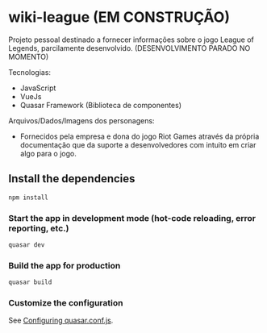 # wiki-league (EM CONSTRUÇÃO)

Projeto pessoal destinado a fornecer informações sobre o jogo League of Legends, parcilamente desenvolvido. (DESENVOLVIMENTO PARADO NO MOMENTO)

Tecnologias:
  - JavaScript
  - VueJs
  - Quasar Framework (Biblioteca de componentes)

Arquivos/Dados/Imagens dos personagens:
 - Fornecidos pela empresa e dona do jogo Riot Games através da própria documentação que da suporte a desenvolvedores com intuito em criar algo para o jogo.


## Install the dependencies
```bash
npm install
```

### Start the app in development mode (hot-code reloading, error reporting, etc.)
```bash
quasar dev
```

### Build the app for production
```bash
quasar build
```

### Customize the configuration
See [Configuring quasar.conf.js](https://v1.quasar.dev/quasar-cli/quasar-conf-js).
